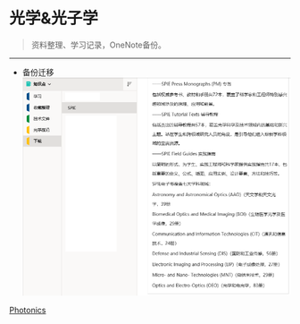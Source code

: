 # 光学&光子学
> 资料整理、学习记录，OneNote备份。
---
- 备份迁移 <br>
![OneNote](./sources/light/onenote.png)<br>

[Photonics](https://www.rp-photonics.com/categories.html)<br>
